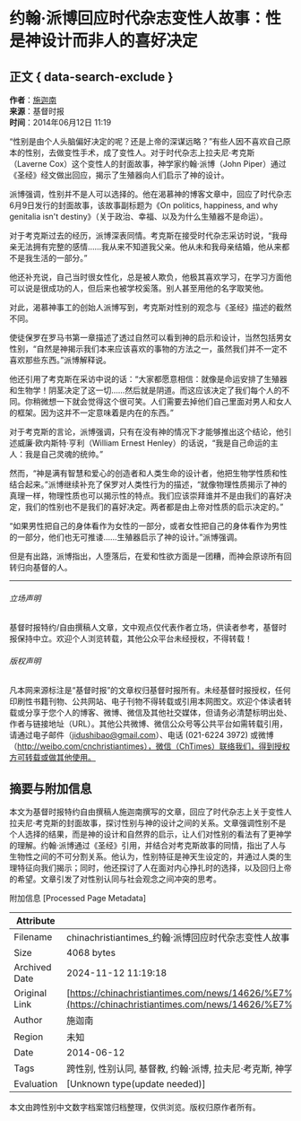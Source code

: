 # 约翰·派博回应时代杂志变性人故事：性是神设计而非人的喜好决定

## 正文 { data-search-exclude }


**作者**：[施迦南](https://www.christiantimes.cn/author/%E6%96%BD%E8%BF%A6%E5%8D%97)  
**来源**：基督时报  
**时间**：2014年06月12日 11:19  

“性别是由个人头脑偏好决定的呢？还是上帝的深谋远略？”有些人因不喜欢自己原本的性别，去做变性手术，成了变性人。对于时代杂志上拉夫尼·考克斯（Laverne Cox）这个变性人的封面故事，神学家约翰·派博（John Piper）通过《圣经》经文做出回应，揭示了生殖器向人们启示了神的设计。

派博强调，性别并不是人可以选择的。他在渴慕神的博客文章中，回应了时代杂志6月9日发行的封面故事，该故事副标题为《On politics, happiness, and why genitalia isn't destiny》（关于政治、幸福、以及为什么生殖器不是命运）。

对于考克斯过去的经历，派博深表同情。考克斯在接受时代杂志采访时说，“我母亲无法拥有完整的感情……我从来不知道我父亲。他从未和我母亲结婚，他从来都不是我生活的一部分。”

他还补充说，自己当时很女性化，总是被人欺负，他极其喜欢学习，在学习方面他可以说是很成功的人，但后来也被学校奚落。别人甚至用他的名字取笑他。

对此，渴慕神事工的创始人派博写到，考克斯对性别的观念与《圣经》描述的截然不同。

使徒保罗在罗马书第一章描述了透过自然可以看到神的启示和设计，当然包括男女性别，“自然是神揭示我们本来应该喜欢的事物的方法之一，虽然我们并不一定不喜欢那些东西。”派博解释说。

他还引用了考克斯在采访中说的话：“大家都愿意相信：就像是命运安排了生殖器和生物学！阴茎决定了这一切……然后就是阴道。而这应该决定了我们每个人的不同。你稍微想一下就会觉得这个很可笑。人们需要去掉他们自己里面对男人和女人的框架。因为这并不一定意味着是内在的东西。”

对于考克斯的言论，派博强调，只有在没有神的情况下才能够推出这个结论，他引述威廉·欧内斯特·亨利（William Ernest Henley）的话说，“我是自己命运的主人：我是自己灵魂的统帅。”

然而，“神是满有智慧和爱心的创造者和人类生命的设计者，他把生物学性质和性结合起来。”派博继续补充了保罗对人类性行为的描述，“就像物理性质揭示了神的真理一样，物理性质也可以揭示性的特点。我们应该崇拜谁并不是由我们的喜好决定，我们的性别也不是我们的喜好决定。两者都是由上帝对性质的启示决定的。”

“如果男性把自己的身体看作为女性的一部分，或者女性把自己的身体看作为男性的一部分，他们也无可推诿……生殖器启示了神的设计。”派博强调。

但是有出路，派博指出，人堕落后，在爱和性欲方面是一团糟，而神会原谅所有回转归向基督的人。

---

###### 立场声明

基督时报特约/自由撰稿人文章，文中观点仅代表作者立场，供读者参考，基督时报保持中立。欢迎个人浏览转载，其他公众平台未经授权，不得转载！

###### 版权声明

凡本网来源标注是“基督时报”的文章权归基督时报所有。未经基督时报授权，任何印刷性书籍刊物、公共网站、电子刊物不得转载或引用本网图文。欢迎个体读者转载或分享于您个人的博客、微博、微信及其他社交媒体，但请务必清楚标明出处、作者与链接地址（URL）。其他公共微博、微信公众号等公共平台如需转载引用，请通过电子邮件（jidushibao@gmail.com）、电话 (021-6224 3972) 或微博（http://weibo.com/cnchristiantimes），微信（ChTimes）联络我们，得到授权方可转载或做其他使用。

## 摘要与附加信息

<!-- tcd_abstract -->
本文为基督时报特约自由撰稿人施迦南撰写的文章，回应了时代杂志上关于变性人拉夫尼·考克斯的封面故事，探讨性别与神的设计之间的关系。文章强调性别不是个人选择的结果，而是神的设计和自然界的启示，让人们对性别的看法有了更神学的理解。约翰·派博通过《圣经》引用，并结合对考克斯故事的同情，指出了人与生物性之间的不可分割关系。他认为，性别特征是神天生设定的，并通过人类的生理特征向我们揭示；同时，他还探讨了人在面对内心挣扎时的选择，以及回归上帝的希望。文章引发了对性别认同与社会观念之间冲突的思考。
<!-- tcd_abstract_end -->

附加信息 [Processed Page Metadata]

| Attribute       | Value                                  |
|-----------------|----------------------------------------|
| Filename        | chinachristiantimes_约翰·派博回应时代杂志变性人故事：性是神设计而非人的喜好决定.md                             |
| Size            | 4068 bytes                           |
| Archived Date   | 2024-11-12 11:19:18                             |
| Original Link   | [https://chinachristiantimes.com/news/14626/%E7%BA%A6%E7%BF%B0%C2%B7%E6%B4%BE%E5%8D%9A%E5%9B%9E%E5%BA%94%E6%97%B6%E4%BB%A3%E6%9D%82%E5%BF%97%E5%8F%98%E6%80%A7%E4%BA%BA%E6%95%85%E4%BA%8B%EF%BC%9A%E6%80%A7%E6%98%AF%E7%A5%9E%E8%AE%BE%E8%AE%A1%E8%80%8C%E9%9D%9E%E4%BA%BA%E7%9A%84%E5%96%9C%E5%A5%BD%E5%86%B3%E5%AE%9A](https://chinachristiantimes.com/news/14626/%E7%BA%A6%E7%BF%B0%C2%B7%E6%B4%BE%E5%8D%9A%E5%9B%9E%E5%BA%94%E6%97%B6%E4%BB%A3%E6%9D%82%E5%BF%97%E5%8F%98%E6%80%A7%E4%BA%BA%E6%95%85%E4%BA%8B%EF%BC%9A%E6%80%A7%E6%98%AF%E7%A5%9E%E8%AE%BE%E8%AE%A1%E8%80%8C%E9%9D%9E%E4%BA%BA%E7%9A%84%E5%96%9C%E5%A5%BD%E5%86%B3%E5%AE%9A)                       |
| Author          | 施迦南                               |
| Region          | 未知                               |
| Date            | 2014-06-12                                 |
| Tags            | 跨性别, 性别认同, 基督教, 约翰·派博, 拉夫尼·考克斯, 神学, 性别与神的设计, 时代杂志                                 |
| Evaluation            | [Unknown type(update needed)]                                 |
<!-- tcd_table_end -->

本文由跨性别中文数字档案馆归档整理，仅供浏览。版权归原作者所有。
